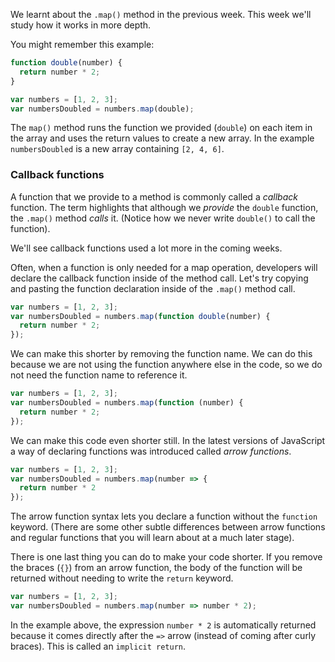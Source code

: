 We learnt about the `.map()` method in the previous week. This week we'll study how it works in more depth.

You might remember this example:

```js
function double(number) {
  return number * 2;
}

var numbers = [1, 2, 3];
var numbersDoubled = numbers.map(double);
```

The `map()` method runs the function we provided (`double`) on each item in the array and uses the return values to create a new array. In the example `numbersDoubled` is a new array containing `[2, 4, 6]`.

### Callback functions

A function that we provide to a method is commonly called a _callback_ function. The term highlights that although we _provide_ the `double` function, the `.map()` method _calls_ it. (Notice how we never write `double()` to call the function).

We'll see callback functions used a lot more in the coming weeks. 

Often, when a function is only needed for a map operation, developers will declare the callback function inside of the method call. Let's try copying and pasting the function declaration inside of the `.map()` method call.

```js
var numbers = [1, 2, 3];
var numbersDoubled = numbers.map(function double(number) {
  return number * 2;
});
```

We can make this shorter by removing the function name. We can do this because we are not using the function anywhere else in the code, so we do not need the function name to reference it.

```js
var numbers = [1, 2, 3];
var numbersDoubled = numbers.map(function (number) {
  return number * 2;
});
```

We can make this code even shorter still. In the latest versions of JavaScript a way of declaring functions was introduced called _arrow functions_. 

```js
var numbers = [1, 2, 3];
var numbersDoubled = numbers.map(number => {
  return number * 2
});
```

The arrow function syntax lets you declare a function without the `function` keyword. (There are some other subtle differences between arrow functions and regular functions that you will learn about at a much later stage).

There is one last thing you can do to make your code shorter. If you remove the braces (`{}`) from an arrow function, the body of the function will be returned without needing to write the `return` keyword.

```js
var numbers = [1, 2, 3];
var numbersDoubled = numbers.map(number => number * 2);
```

In the example above, the expression `number * 2` is automatically returned because it comes directly after the `=>` arrow (instead of coming after curly braces). This is called an `implicit return`.